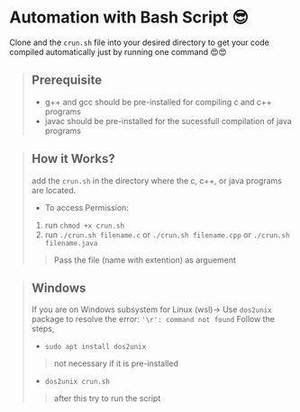 # Automation with Bash Script :sunglasses:

Clone and the `crun.sh` file into your desired directory to get your code compiled automatically just by running one command :heart_eyes::heart_eyes:

> ## Prerequisite
> * g++ and gcc should be pre-installed for compiling c and c++ programs
> * javac should be pre-installed for the sucessfull compilation of java programs

> ## How it Works?
> add the `crun.sh` in the directory where the c, c++, or java programs are located.
> * To access Permission: <br/> 
>  1. run `chmod +x crun.sh` <br/> 
>  2. run `./crun.sh filename.c` or `./crun.sh filename.cpp`  or `./crun.sh filename.java` <br/>
>> Pass the file (name with extention) as arguement

> ## Windows
> If you are on Windows subsystem for Linux (wsl)->
> Use `dos2unix` package to resolve the error: `'\r': command not found`
> Follow the steps,
> * `sudo apt install dos2unix` 
>> not necessary if it is pre-installed
> * `dos2unix crun.sh` 
>> after this try to run the script
 
